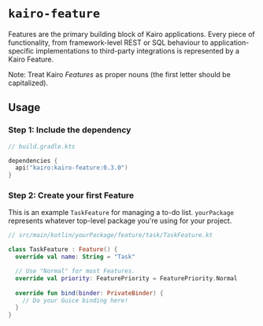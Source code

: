# `kairo-feature`

Features are the primary building block of Kairo applications.
Every piece of functionality,
from framework-level REST or SQL behaviour
to application-specific implementations
to third-party integrations
is represented by a Kairo Feature.

Note: Treat Kairo _Features_ as proper nouns (the first letter should be capitalized).

## Usage

### Step 1: Include the dependency

```kotlin
// build.gradle.kts

dependencies {
  api("kairo:kairo-feature:0.3.0")
}
```

### Step 2: Create your first Feature

This is an example `TaskFeature` for managing a to-do list.
`yourPackage` represents whatever top-level package you're using for your project.

```kotlin
// src/main/kotlin/yourPackage/feature/task/TaskFeature.kt

class TaskFeature : Feature() {
  override val name: String = "Task"

  // Use "Normal" for most Features.
  override val priority: FeaturePriority = FeaturePriority.Normal
  
  override fun bind(binder: PrivateBinder) {
    // Do your Guice binding here!
  }
}
```
